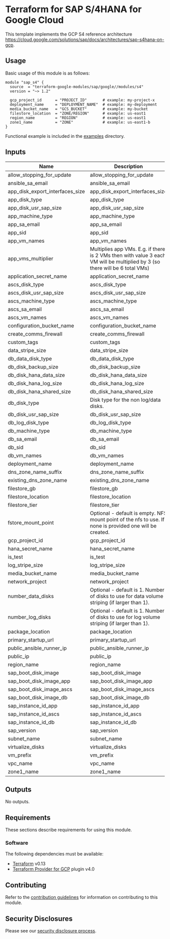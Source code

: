 # Terraform for SAP S/4HANA for Google Cloud

This template implements the GCP S4 reference architecture
https://cloud.google.com/solutions/sap/docs/architectures/sap-s4hana-on-gcp.

## Usage

Basic usage of this module is as follows:

```hcl
module "sap_s4" {
  source  = "terraform-google-modules/sap/google//modules/s4"
  version = "~> 1.2"

  gcp_project_id      = "PROJECT_ID"       # example: my-project-x
  deployment_name     = "DEPLOYMENT_NAME"  # example: my-deployment
  media_bucket_name   = "GCS_BUCKET"       # example: my-bucket
  filestore_location  = "ZONE/REGION"      # example: us-east1
  region_name         = "REGION"           # example: us-east1
  zone1_name          = "ZONE"             # example: us-east1-b
}
```

Functional example is included in the
[examples](../../examples/sap_hana_simple) directory.

<!-- BEGINNING OF PRE-COMMIT-TERRAFORM DOCS HOOK -->
## Inputs

| Name | Description | Type | Default | Required |
|------|-------------|------|---------|:--------:|
| allow\_stopping\_for\_update | allow\_stopping\_for\_update | `bool` | `true` | no |
| ansible\_sa\_email | ansible\_sa\_email | `string` | `""` | no |
| app\_disk\_export\_interfaces\_size | app\_disk\_export\_interfaces\_size | `number` | `128` | no |
| app\_disk\_type | app\_disk\_type | `string` | `"pd-balanced"` | no |
| app\_disk\_usr\_sap\_size | app\_disk\_usr\_sap\_size | `number` | `128` | no |
| app\_machine\_type | app\_machine\_type | `string` | `"n1-highem-32"` | no |
| app\_sa\_email | app\_sa\_email | `string` | `""` | no |
| app\_sid | app\_sid | `string` | `"ED1"` | no |
| app\_vm\_names | app\_vm\_names | `list(any)` | `[]` | no |
| app\_vms\_multiplier | Multiplies app VMs. E.g. if there is 2 VMs then with value 3 each VM will be multiplied by 3 (so there will be 6 total VMs) | `number` | `1` | no |
| application\_secret\_name | application\_secret\_name | `string` | `"default"` | no |
| ascs\_disk\_type | ascs\_disk\_type | `string` | `"pd-balanced"` | no |
| ascs\_disk\_usr\_sap\_size | ascs\_disk\_usr\_sap\_size | `number` | `128` | no |
| ascs\_machine\_type | ascs\_machine\_type | `string` | `"n1-standard-8"` | no |
| ascs\_sa\_email | ascs\_sa\_email | `string` | `""` | no |
| ascs\_vm\_names | ascs\_vm\_names | `list(any)` | `[]` | no |
| configuration\_bucket\_name | configuration\_bucket\_name | `string` | `""` | no |
| create\_comms\_firewall | create\_comms\_firewall | `bool` | `true` | no |
| custom\_tags | custom\_tags | `list(any)` | `[]` | no |
| data\_stripe\_size | data\_stripe\_size | `string` | `"256k"` | no |
| db\_data\_disk\_type | db\_data\_disk\_type | `string` | `"pd-balanced"` | no |
| db\_disk\_backup\_size | db\_disk\_backup\_size | `number` | `128` | no |
| db\_disk\_hana\_data\_size | db\_disk\_hana\_data\_size | `number` | `249` | no |
| db\_disk\_hana\_log\_size | db\_disk\_hana\_log\_size | `number` | `104` | no |
| db\_disk\_hana\_shared\_size | db\_disk\_hana\_shared\_size | `number` | `208` | no |
| db\_disk\_type | Disk type for the non log/data disks. | `string` | `"pd-balanced"` | no |
| db\_disk\_usr\_sap\_size | db\_disk\_usr\_sap\_size | `number` | `32` | no |
| db\_log\_disk\_type | db\_log\_disk\_type | `string` | `"pd-balanced"` | no |
| db\_machine\_type | db\_machine\_type | `string` | `"n1-highmem-32"` | no |
| db\_sa\_email | db\_sa\_email | `string` | `""` | no |
| db\_sid | db\_sid | `string` | `"HD1"` | no |
| db\_vm\_names | db\_vm\_names | `list(any)` | `[]` | no |
| deployment\_name | deployment\_name | `string` | n/a | yes |
| dns\_zone\_name\_suffix | dns\_zone\_name\_suffix | `string` | `"gcp.sapcloud.goog."` | no |
| existing\_dns\_zone\_name | existing\_dns\_zone\_name | `string` | `""` | no |
| filestore\_gb | filestore\_gb | `number` | `1024` | no |
| filestore\_location | filestore\_location | `string` | n/a | yes |
| filestore\_tier | filestore\_tier | `string` | `"ENTERPRISE"` | no |
| fstore\_mount\_point | Optional - default is empty. NFS mount point of the nfs to use. If none is provided one will be created. | `string` | `""` | no |
| gcp\_project\_id | gcp\_project\_id | `string` | n/a | yes |
| hana\_secret\_name | hana\_secret\_name | `string` | `"default"` | no |
| is\_test | is\_test | `string` | `"false"` | no |
| log\_stripe\_size | log\_stripe\_size | `string` | `"64k"` | no |
| media\_bucket\_name | media\_bucket\_name | `string` | n/a | yes |
| network\_project | network\_project | `string` | `""` | no |
| number\_data\_disks | Optional - default is 1. Number of disks to use for data volume striping (if larger than 1). | `number` | `1` | no |
| number\_log\_disks | Optional - default is 1. Number of disks to use for log volume striping (if larger than 1). | `number` | `1` | no |
| package\_location | package\_location | `string` | `"gs://cloudsapdeploy/deployments/latest"` | no |
| primary\_startup\_url | primary\_startup\_url | `string` | `"gs://cloudsapdeploy/deployments/latest/startup/ansible_runner_startup.sh"` | no |
| public\_ansible\_runner\_ip | public\_ansible\_runner\_ip | `bool` | `true` | no |
| public\_ip | public\_ip | `bool` | `false` | no |
| region\_name | region\_name | `string` | n/a | yes |
| sap\_boot\_disk\_image | sap\_boot\_disk\_image | `string` | `"projects/rhel-sap-cloud/global/images/rhel-8-4-sap-v20220719"` | no |
| sap\_boot\_disk\_image\_app | sap\_boot\_disk\_image\_app | `string` | `""` | no |
| sap\_boot\_disk\_image\_ascs | sap\_boot\_disk\_image\_ascs | `string` | `""` | no |
| sap\_boot\_disk\_image\_db | sap\_boot\_disk\_image\_db | `string` | `""` | no |
| sap\_instance\_id\_app | sap\_instance\_id\_app | `string` | `"10"` | no |
| sap\_instance\_id\_ascs | sap\_instance\_id\_ascs | `string` | `"11"` | no |
| sap\_instance\_id\_db | sap\_instance\_id\_db | `string` | `"00"` | no |
| sap\_version | sap\_version | `string` | `"2021"` | no |
| subnet\_name | subnet\_name | `string` | `"default"` | no |
| virtualize\_disks | virtualize\_disks | `bool` | `true` | no |
| vm\_prefix | vm\_prefix | `string` | `"sap"` | no |
| vpc\_name | vpc\_name | `string` | `"default"` | no |
| zone1\_name | zone1\_name | `string` | n/a | yes |

## Outputs

No outputs.

<!-- END OF PRE-COMMIT-TERRAFORM DOCS HOOK -->

## Requirements

These sections describe requirements for using this module.

### Software

The following dependencies must be available:

- [Terraform][terraform] v0.13
- [Terraform Provider for GCP][terraform-provider-gcp] plugin v4.0

## Contributing

Refer to the [contribution guidelines](./CONTRIBUTING.md) for
information on contributing to this module.

[iam-module]: https://registry.terraform.io/modules/terraform-google-modules/iam/google
[project-factory-module]: https://registry.terraform.io/modules/terraform-google-modules/project-factory/google
[terraform-provider-gcp]: https://www.terraform.io/docs/providers/google/index.html
[terraform]: https://www.terraform.io/downloads.html

## Security Disclosures

Please see our [security disclosure process](./SECURITY.md).
